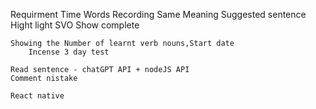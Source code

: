 Requirment
Time Words
Recording
Same Meaning Suggested sentence
Hight light SVO Show complete

    Showing the Number of learnt verb nouns,Start date
        Incense 3 day test

    Read sentence - chatGPT API + nodeJS API
    Comment nistake

    React native

